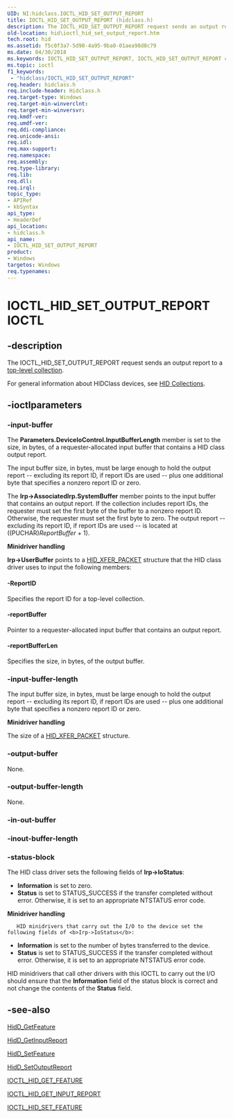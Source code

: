 ```yaml
---
UID: NI:hidclass.IOCTL_HID_SET_OUTPUT_REPORT
title: IOCTL_HID_SET_OUTPUT_REPORT (hidclass.h)
description: The IOCTL_HID_SET_OUTPUT_REPORT request sends an output report to a top-level collection.
old-location: hid\ioctl_hid_set_output_report.htm
tech.root: hid
ms.assetid: f5c0f3a7-5d90-4a95-9ba0-01aea98d8c79
ms.date: 04/30/2018
ms.keywords: IOCTL_HID_SET_OUTPUT_REPORT, IOCTL_HID_SET_OUTPUT_REPORT control, IOCTL_HID_SET_OUTPUT_REPORT control code [Human Input Devices], hid.ioctl_hid_set_output_report, hidclass/IOCTL_HID_SET_OUTPUT_REPORT, hidioreq_1b4d06b6-4e28-4465-8b88-356d70bf1dee.xml
ms.topic: ioctl
f1_keywords:
 - "hidclass/IOCTL_HID_SET_OUTPUT_REPORT"
req.header: hidclass.h
req.include-header: Hidclass.h
req.target-type: Windows
req.target-min-winverclnt: 
req.target-min-winversvr: 
req.kmdf-ver: 
req.umdf-ver: 
req.ddi-compliance: 
req.unicode-ansi: 
req.idl: 
req.max-support: 
req.namespace: 
req.assembly: 
req.type-library: 
req.lib: 
req.dll: 
req.irql: 
topic_type:
- APIRef
- kbSyntax
api_type:
- HeaderDef
api_location:
- hidclass.h
api_name:
- IOCTL_HID_SET_OUTPUT_REPORT
product:
- Windows
targetos: Windows
req.typenames: 
---
```


# IOCTL_HID_SET_OUTPUT_REPORT IOCTL


## -description


The IOCTL_HID_SET_OUTPUT_REPORT request sends an output report to a <a href="https://docs.microsoft.com/windows-hardware/drivers/hid/top-level-collections">top-level collection</a>.

For general information about HIDClass devices, see <a href="https://docs.microsoft.com/windows-hardware/drivers/hid/hid-collections">HID Collections</a>. 


## -ioctlparameters




### -input-buffer

The <b>Parameters.DeviceIoControl.InputBufferLength</b> member is set to the size, in bytes, of a requester-allocated input buffer that contains a HID class output report.

The input buffer size, in bytes, must be large enough to hold the output report -- excluding its report ID, if report IDs are used -- plus one additional byte that specifies a nonzero report ID or zero.

The <b>Irp->AssociatedIrp.SystemBuffer</b> member points to the input buffer that contains an output report. If the collection includes report IDs, the requester must set the first byte of the buffer to a nonzero report ID. Otherwise, the requester must set the first byte to zero. The output report -- excluding its report ID, if report IDs are used -- is located at ((PUCHAR)<i>ReportBuffer</i> + 1).

<b>Minidriver handling</b>

<b>Irp->UserBuffer</b> points to a <a href="https://docs.microsoft.com/windows-hardware/drivers/ddi/content/hidclass/ns-hidclass-_hid_xfer_packet">HID_XFER_PACKET</a> structure that the HID class driver uses to input the following members:




#### -ReportID

Specifies the report ID for a top-level collection.


#### -reportBuffer

Pointer to a requester-allocated input buffer that contains an output report.


#### -reportBufferLen

Specifies the size, in bytes, of the output buffer.


### -input-buffer-length

The input buffer size, in bytes, must be large enough to hold the output report -- excluding its report ID, if report IDs are used -- plus one additional byte that specifies a nonzero report ID or zero.

<b>Minidriver handling</b>

The size of a <a href="https://docs.microsoft.com/windows-hardware/drivers/ddi/content/hidclass/ns-hidclass-_hid_xfer_packet">HID_XFER_PACKET</a> structure.


### -output-buffer

None.


### -output-buffer-length

None.


### -in-out-buffer








### -inout-buffer-length








### -status-block

The HID class driver sets the following fields of <b>Irp->IoStatus</b>:

<ul>
<li>
<b>Information</b> is set to zero. 

</li>
<li>
<b>Status</b> is set to STATUS_SUCCESS if the transfer completed without error. Otherwise, it is set to an appropriate NTSTATUS error code.

</li>
</ul>
<b>Minidriver handling</b>


       HID minidrivers that carry out the I/O to the device set the following fields of <b>Irp->IoStatus</b>:

<ul>
<li>
<b>Information</b> is set to the number of bytes transferred to the device.

</li>
<li>
<b>Status</b> is set to STATUS_SUCCESS if the transfer completed without error. Otherwise, it is set to an appropriate NTSTATUS error code.

</li>
</ul>
HID minidrivers that call other drivers with this IOCTL to carry out the I/O should ensure that the <b>Information</b> field of the status block is correct and not change the contents of the <b>Status</b> field.


## -see-also




<a href="https://docs.microsoft.com/windows-hardware/drivers/ddi/content/hidsdi/nf-hidsdi-hidd_getfeature">HidD_GetFeature</a>



<a href="https://docs.microsoft.com/windows-hardware/drivers/ddi/content/hidsdi/nf-hidsdi-hidd_getinputreport">HidD_GetInputReport</a>



<a href="https://docs.microsoft.com/windows-hardware/drivers/ddi/content/hidsdi/nf-hidsdi-hidd_setfeature">HidD_SetFeature</a>



<a href="https://docs.microsoft.com/windows-hardware/drivers/ddi/content/hidsdi/nf-hidsdi-hidd_setoutputreport">HidD_SetOutputReport</a>



<a href="https://docs.microsoft.com/windows-hardware/drivers/ddi/content/hidclass/ni-hidclass-ioctl_hid_get_feature">IOCTL_HID_GET_FEATURE</a>



<a href="https://docs.microsoft.com/windows-hardware/drivers/ddi/content/hidclass/ni-hidclass-ioctl_hid_get_input_report">IOCTL_HID_GET_INPUT_REPORT</a>



<a href="https://docs.microsoft.com/windows-hardware/drivers/ddi/content/hidclass/ni-hidclass-ioctl_hid_set_feature">IOCTL_HID_SET_FEATURE</a>
 

 

